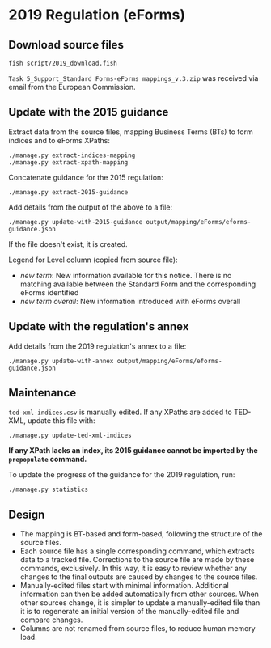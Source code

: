 # 2019 Regulation (eForms)

## Download source files

    fish script/2019_download.fish

`Task 5_Support_Standard Forms-eForms mappings_v.3.zip` was received via email from the European Commission.

## Update with the 2015 guidance

Extract data from the source files, mapping Business Terms (BTs) to form indices and to eForms XPaths:

    ./manage.py extract-indices-mapping
    ./manage.py extract-xpath-mapping

Concatenate guidance for the 2015 regulation:

    ./manage.py extract-2015-guidance

Add details from the output of the above to a file:

    ./manage.py update-with-2015-guidance output/mapping/eForms/eforms-guidance.json

If the file doesn't exist, it is created.

Legend for Level column (copied from source file):

* *new term*: New information available for this notice. There is no matching available between the Standard Form and the corresponding eForms identified
* *new term overall*: New information introduced with eForms overall

## Update with the regulation's annex

Add details from the 2019 regulation's annex to a file:

    ./manage.py update-with-annex output/mapping/eForms/eforms-guidance.json

## Maintenance

`ted-xml-indices.csv` is manually edited. If any XPaths are added to TED-XML, update this file with:

    ./manage.py update-ted-xml-indices

**If any XPath lacks an index, its 2015 guidance cannot be imported by the `prepopulate` command.**

To update the progress of the guidance for the 2019 regulation, run:

    ./manage.py statistics

## Design

* The mapping is BT-based and form-based, following the structure of the source files.
* Each source file has a single corresponding command, which extracts data to a tracked file. Corrections to the source file are made by these commands, exclusively. In this way, it is easy to review whether any changes to the final outputs are caused by changes to the source files.
* Manually-edited files start with minimal information. Additional information can then be added automatically from other sources. When other sources change, it is simpler to update a manually-edited file than it is to regenerate an initial version of the manually-edited file and compare changes.
* Columns are not renamed from source files, to reduce human memory load.
